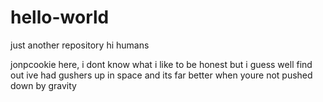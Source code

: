 # hello-world
just another repository
hi humans

jonpcookie here, i dont know what i like to be honest but i guess well find out
ive had gushers up in space and its far better when youre not pushed down by gravity
